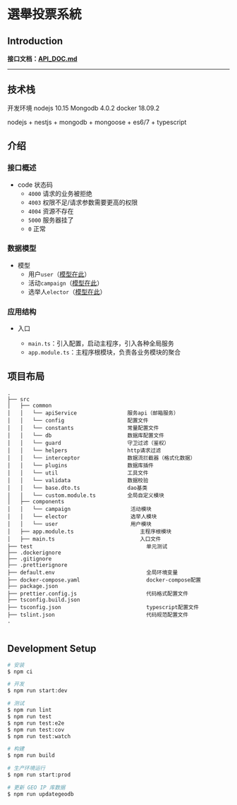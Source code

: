 # 選舉投票系統

## Introduction

**接口文档：[API_DOC.md](https://github.com/crycime/demo/blob/master/API_DOC.md)**

---

## 技术栈
开发环境 nodejs 10.15  Mongodb 4.0.2  docker 18.09.2

nodejs + nestjs + mongodb + mongoose + es6/7 + typescript

## 介绍

### 接口概述

  - code 状态码
    * `4000` 请求的业务被拒绝
    * `4003` 权限不足/请求参数需要更高的权限
    * `4004` 资源不存在
    * `5000` 服务器挂了
    * `0` 正常

### 数据模型

  - 模型
    * 用户`user`（[模型在此](https://github.com/crycime/demo/blob/master/src/components/user/schemas/user.schema.ts)）
    * 活动`campaign`（[模型在此](https://github.com/crycime/demo/blob/master/src/components/campaign/schemas/campaign.schema.ts)）
    * 选举人`elector`（[模型在此](https://github.com/crycime/demo/blob/master/src/components/elector/schemas/elector.schema.ts)）

### 应用结构

- 入口

  * `main.ts`：引入配置，启动主程序，引入各种全局服务
  * `app.module.ts`：主程序根模块，负责各业务模块的聚合

## 项目布局

```
.
├── src                          
│   ├── common
│   │   └── apiService                服务api（邮箱服务）      
│   │   └── config                    配置文件
│   │   └── constants                 常量配置文件
│   │   └── db                        数据库配置文件
│   │   └── guard                     守卫过滤（鉴权）         
│   │   └── helpers                   http请求过滤
│   │   └── interceptor               数据流拦截器（格式化数据）
│   │   └── plugins                   数据库插件
│   │   └── util                      工具文件
│   │   └── validata                  数据校验
│   │   └── base.dto.ts               dao基类
│   │   └── custom.module.ts          全局自定义模块            
│   ├── components
│   │   └── campaign                   活动模块                             
│   │   └── elector                    选举人模块 
│   │   └── user                       用户模块     
│   ├── app.module.ts                     主程序根模块
│   ├── main.ts                           入口文件
├── test                                    单元测试     
├── .dockerignore                     
├── .gitignore   
├── .prettierignore 
├── default.env                             全局环境变量
├── docker-compose.yaml                     docker-compose配置      
├── package.json                          
├── prettier.config.js                      代码格式配置文件                  
├── tsconfig.build.json                        
├── tsconfig.json                           typescript配置文件
├── tslint.json                             代码规范配置文件             
.


```


## Development Setup

```bash
# 安装
$ npm ci

# 开发
$ npm run start:dev

# 测试
$ npm run lint
$ npm run test
$ npm run test:e2e
$ npm run test:cov
$ npm run test:watch

# 构建
$ npm run build

# 生产环境运行
$ npm run start:prod

# 更新 GEO IP 库数据
$ npm run updategeodb
```
